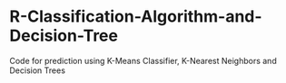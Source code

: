 # R-Classification-Algorithm-and-Decision-Tree
Code for prediction using K-Means Classifier, K-Nearest Neighbors and Decision Trees
